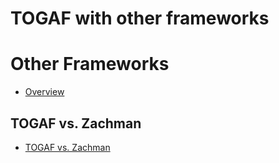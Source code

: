 # TOGAF with other frameworks

# Other Frameworks
* [Overview](https://www.upguard.com/articles/cobit-vs.-itil-vs.-itsm-which-is-better-for-cybersecurity-and-digital-resilience)


## TOGAF vs. Zachman

* [TOGAF vs. Zachman](https://www.eacomposer.com/togaf/togaf.aspx?g=posts&t=67)
